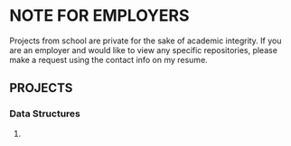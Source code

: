 # NOTE FOR EMPLOYERS
Projects from school are private for the sake of academic integrity. If you are an employer and would like to view any specific repositories, please make a request using the contact info on my resume.
## PROJECTS
### Data Structures
1. 
